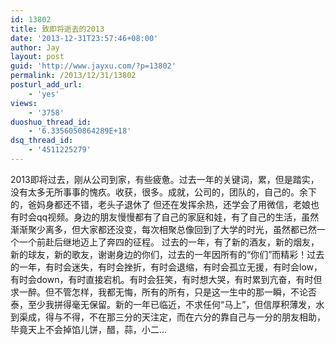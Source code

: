 ```yaml
---
id: 13802
title: 致即将逝去的2013
date: '2013-12-31T23:57:46+08:00'
author: Jay
layout: post
guid: 'http://www.jayxu.com/?p=13802'
permalink: /2013/12/31/13802
posturl_add_url:
    - 'yes'
views:
    - '3758'
duoshuo_thread_id:
    - '6.3356050864289E+18'
dsq_thread_id:
    - '4511225279'
---
```


2013即将过去，刚从公司到家，有些疲惫。过去一年的关键词，累，但是踏实，没有太多无所事事的愧疚。收获，很多。成就，公司的，团队的，自己的。余下的，爸妈身都还不错，老头子退休了 但还在发挥余热，还学会了用微信，老娘也有时会qq视频。身边的朋友慢慢都有了自己的家庭和娃，有了自己的生活，虽然渐渐聚少离多，但大家都还没变，每次相聚总像回到了大学的时光，虽然都已然一个一个前赴后继地迈上了奔四的征程。 过去的一年，有了新的酒友，新的烟友，新的球友，新的歌友，谢谢身边的你们，过去的一年因所有的“你们”而精彩！过去的一年，有时会迷失，有时会挫折，有时会退缩，有时会孤立无援，有时会low，有时会down，有时直接宕机。有时会狂笑，有时想大哭，有时累到亢奋，有时但求一醉。但不管怎样，我都无悔，所有的所有，只是这一生中的那一瞬，不论否泰，至少我拼得毫无保留。新的一年已临近，不求任何“马上”，但信厚积薄发，水到渠成，得与不得，不在那三分的天注定，而在六分的靠自己与一分的朋友相助，毕竟天上不会掉馅儿饼，醋，蒜，小二…&nbsp;